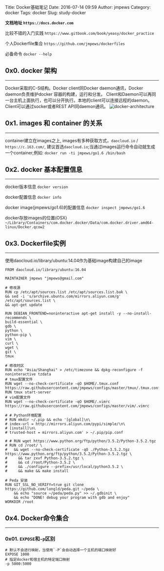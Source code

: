 Title: Docker基础笔记
Date: 2016-07-14 09:59
Author: jmpews
Category: docker
Tags: docker
Slug: study-docker

**文档地址 `https://docs.docker.com`**

比较不错的入门实践 `https://www.gitbook.com/book/yeasy/docker_practice`

个人Dockerfile集合 `https://github.com/jmpews/dockerfiles`

必备命令 `docker --help`

## 0x0. docker 架构
---

Docker采取的C-S结构。Docker client同Docker daemon通讯，Docker daemon负责维护docker 容器的构建，运行和分发。
Client和Daemon可以再同一台主机上面执行，也可以分开执行。本地的client可以连接远程的daemon。Client可以通过socker或者REST API同daemon通讯。
![docker-architecture](https://docs.docker.com/engine/article-img/architecture.svg)

## 0x1. images 和 container 的关系
---

container建立在images之上, images有多种获取方式，`daocloud.io` / `https://c.163.com/`, 建议首选`daocloud.io`;当通过images运行命令自动就生成一个container,例如: `docker run -ti jmpews/go1.6 /bin/bash`

## 0x2. docker 基本配置信息
---

docker版本信息 `docker version`

docker配置信息 `docker info`

docker image(jmpews/go1.6)的配置信息 `docker inspect jmpews/go1.6`

docker存放images的位置(OSX) `~/Library/Containers/com.docker.docker/Data/com.docker.driver.amd64-linux/Docker.qcow2`

## 0x3. Dockerfile实例
---

使用daocloud.io/library/ubuntu:14.04作为基础image构建自己的image

```
FROM daocloud.io/library/ubuntu:16.04

MAINTAINER jmpews "jmpews@gmail.com"

# 修改源
RUN cp /etc/apt/sources.list /etc/apt/sources.list.bak \
&& sed -i 's/archive.ubuntu.com/mirrors.aliyun.com/g' /etc/apt/sources.list \
&& apt-get update

RUN DEBIAN_FRONTEND=noninteractive apt-get install -y --no-install-recommends \
build-essential \
gdb \
python \
python-pip \
vim \
curl \
wget \
git \
tmux

# 修改时区
RUN echo "Asia/Shanghai" > /etc/timezone && dpkg-reconfigure -f noninteractive tzdata
# tmux配置文件
RUN wget --no-check-certificate -qO $HOME/.tmux.conf https://raw.githubusercontent.com/jmpews/configs/master/tmux/.tmux.conf
RUN tmux start-server
# vim配置文件
RUN wget --no-check-certificate -qO $HOME/.vimrc https://raw.githubusercontent.com/jmpews/configs/master/vim/.vimrc

# # Python环境配置
# RUN mkdir ~/.pip && echo '[global]\n\
# index-url = http://mirrors.aliyun.com/pypi/simple/\n\
# [install]\n\
# trusted-host = mirrors.aliyun.com' > ~/.pip/pip.conf

# # RUN wget https://www.python.org/ftp/python/3.5.2/Python-3.5.2.tgz
# RUN cd /root/ \
# 	&& wget --no-check-certificate -qO ./Python-3.5.2.tgz https://www.python.org/ftp/python/3.5.2/Python-3.5.2.tgz \
#     && tar zxvf Python-3.5.2.tgz \
#     && cd /root/Python-3.5.2 \
#     && ./configure --prefix=/usr/local/python3.5.2 \
#     && make && make install

# Peda 安装
RUN GIT_SSL_NO_VERIFY=true git clone https://github.com/longld/peda.git ~/peda \
	&& echo "source ~/peda/peda.py" >> ~/.gdbinit \
	&& echo "DONE! debug your program with gdb and enjoy"
WORKDIR /root
```
## 0x4. Docker命令集合
---
### 0x01. `EXPOSE`和`-p`区别

```
# 默认不会进行映射，当使用`-P`会自动选择一个主机的端口映射好
EXPOSE 1000
# 指定docker和宿主机的特定端口映射
-p 5000:5000
```

